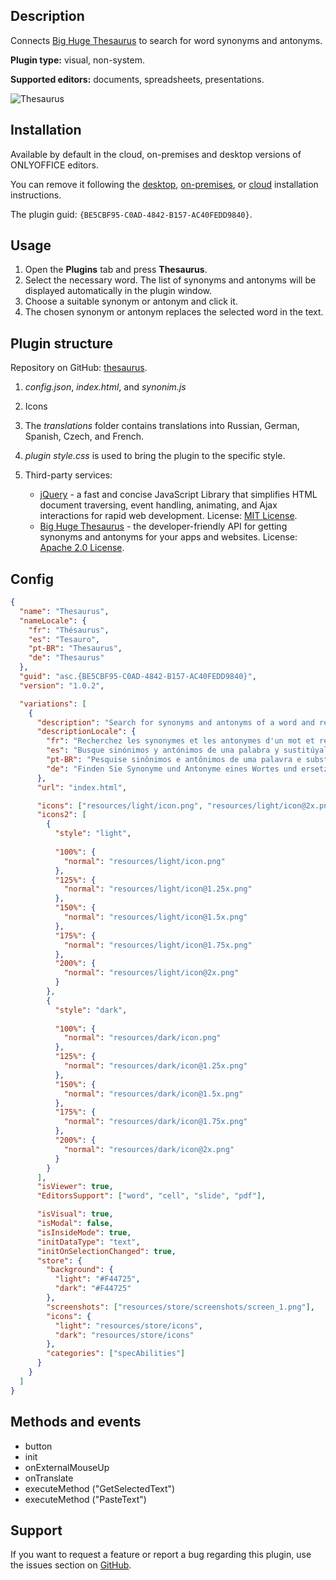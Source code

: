 ## Description

Connects [Big Huge Thesaurus](https://words.bighugelabs.com/) to search for word synonyms and antonyms.

**Plugin type:** visual, non-system.

**Supported editors:** documents, spreadsheets, presentations.

![Thesaurus](/assets/images/plugins/gifs/thesaurus.gif)

## Installation

Available by default in the cloud, on-premises and desktop versions of ONLYOFFICE editors.

You can remove it following the [desktop](../Installing/ONLYOFFICE%20Desktop%20Editors.md), [on-premises](../Installing/ONLYOFFICE%20Docs%20on-premises.md), or [cloud](../Installing/ONLYOFFICE%20Cloud.md) installation instructions.

The plugin guid: `{BE5CBF95-C0AD-4842-B157-AC40FEDD9840}`.

## Usage

1. Open the **Plugins** tab and press **Thesaurus**.
2. Select the necessary word. The list of synonyms and antonyms will be displayed automatically in the plugin window.
3. Choose a suitable synonym or antonym and click it.
4. The chosen synonym or antonym replaces the selected word in the text.

## Plugin structure

Repository on GitHub: [thesaurus](https://github.com/ONLYOFFICE/onlyoffice.github.io/tree/master/sdkjs-plugins/content/thesaurus).

1. *config.json*, *index.html*, and *synonim.js*

2. Icons

3. The *translations* folder contains translations into Russian, German, Spanish, Czech, and French.

4. *plugin style.css* is used to bring the plugin to the specific style.

5. Third-party services:

   - [jQuery](https://jquery.com) - a fast and concise JavaScript Library that simplifies HTML document traversing, event handling, animating, and Ajax interactions for rapid web development. License: [MIT License](https://github.com/ONLYOFFICE/onlyoffice.github.io/blob/master/sdkjs-plugins/content/thesaurus/licenses/jQuery.license).
   - [Big Huge Thesaurus](https://words.bighugelabs.com/) - the developer-friendly API for getting synonyms and antonyms for your apps and websites. License: [Apache 2.0 License](https://www.apache.org/licenses/LICENSE-2.0).

## Config

``` json
{
  "name": "Thesaurus",
  "nameLocale": {
    "fr": "Thésaurus",
    "es": "Tesauro",
    "pt-BR": "Thesaurus",
    "de": "Thesaurus"
  },
  "guid": "asc.{BE5CBF95-C0AD-4842-B157-AC40FEDD9840}",
  "version": "1.0.2",

  "variations": [
    {
      "description": "Search for synonyms and antonyms of a word and replace it with the selected one.",
      "descriptionLocale": {
        "fr": "Recherchez les synonymes et les antonymes d'un mot et remplacez-le par le mot sélectionné.",
        "es": "Busque sinónimos y antónimos de una palabra y sustitúyala por la seleccionada.",
        "pt-BR": "Pesquise sinônimos e antônimos de uma palavra e substitua pela selecionada.",
        "de": "Finden Sie Synonyme und Antonyme eines Wortes und ersetzen Sie es durch die ausgewählte Variante."
      },
      "url": "index.html",

      "icons": ["resources/light/icon.png", "resources/light/icon@2x.png"],
      "icons2": [
        {
          "style": "light",
                    
          "100%": {
            "normal": "resources/light/icon.png"
          },
          "125%": {
            "normal": "resources/light/icon@1.25x.png"
          },
          "150%": {
            "normal": "resources/light/icon@1.5x.png"
          },
          "175%": {
            "normal": "resources/light/icon@1.75x.png"
          },
          "200%": {
            "normal": "resources/light/icon@2x.png"
          }
        },
        {
          "style": "dark",
                    
          "100%": {
            "normal": "resources/dark/icon.png"
          },
          "125%": {
            "normal": "resources/dark/icon@1.25x.png"
          },
          "150%": {
            "normal": "resources/dark/icon@1.5x.png"
          },
          "175%": {
            "normal": "resources/dark/icon@1.75x.png"
          },
          "200%": {
            "normal": "resources/dark/icon@2x.png"
          }
        }
      ],
      "isViewer": true,
      "EditorsSupport": ["word", "cell", "slide", "pdf"],

      "isVisual": true,
      "isModal": false,
      "isInsideMode": true,
      "initDataType": "text",
      "initOnSelectionChanged": true,
      "store": {
        "background": {
          "light": "#F44725",
          "dark": "#F44725"
        },
        "screenshots": ["resources/store/screenshots/screen_1.png"],
        "icons": {
          "light": "resources/store/icons",
          "dark": "resources/store/icons"
        },
        "categories": ["specAbilities"]
      }
    }
  ]
}
```

## Methods and events

- button
- init
- onExternalMouseUp
- onTranslate
- executeMethod ("GetSelectedText")
- executeMethod ("PasteText")

## Support

If you want to request a feature or report a bug regarding this plugin, use the issues section on [GitHub](https://github.com/ONLYOFFICE/onlyoffice.github.io/issues).
